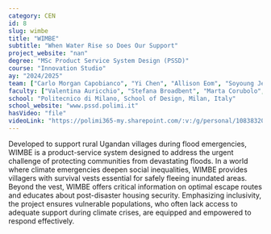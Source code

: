 ```yaml
---
category: CEN
id: 8
slug: wimbe
title: "WIMBE"
subtitle: "When Water Rise so Does Our Support"
project_website: "nan"
degree: "MSc Product Service System Design (PSSD)"
course: "Innovation Studio"
ay: "2024/2025"
team: ["Carlo Morgan Capobianco", "Yi Chen", "Allison Eom", "Soyoung Jeon", "Ottavia Steffanini", "Elena Tittarelli"]
faculty: ["Valentina Auricchio", "Stefana Broadbent", "Marta Corubolo", "Fabio Di Liberto", "Ilkka Suppanen"]
school: "Politecnico di Milano, School of Design, Milan, Italy"
school_website: "www.pssd.polimi.it"
hasVideo: "file"
videoLink: "https://polimi365-my.sharepoint.com/:v:/g/personal/10838320_polimi_it/EQQCRF2p3E9Lg2LA-DzJL8EBLAI-tvkdhNr-o7x0EP6iAw?e=4HXj8u"
---
```


Developed to support rural Ugandan villages during flood emergencies, WIMBE is a product-service system designed to address the urgent challenge of protecting communities from devastating floods. In a world where climate emergencies deepen social inequalities, WIMBE provides villagers with survival vests essential for safely fleeing inundated areas. Beyond the vest, WIMBE offers critical information on optimal escape routes and educates about post-disaster housing security. Emphasizing inclusivity, the project ensures vulnerable populations, who often lack access to adequate support during climate crises, are equipped and empowered to respond effectively.
